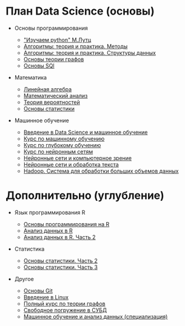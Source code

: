 # План Data Science (основы)
- Основы программирования
  - ["Изучаем python" М.Лутц](https://codernet.ru/books/python/izuchaem_python_4-e_izdanie_mark_lutc/)
  - [Алгоритмы: теория и практика. Методы](https://stepik.org/course/217/promo)
  - [Алгоритмы: теория и практика. Структуры данных](https://stepik.org/course/1547/promo)
  - [Основы теории графов](https://stepik.org/course/126/promo)
  - [Основы SQl](https://stepik.org/course/63054/promo)

- Математика
  - [Линейная алгебра](https://stepik.org/course/2461/promo)
  - [Математический анализ](https://stepik.org/course/95/promo)
  - [Теория вероятностей](https://stepik.org/course/3089/promo)
  - [Основы статистики](https://stepik.org/course/76/promo)

- Машинное обучение
  - [Введение в Data Science и машинное обучение](https://stepik.org/course/4852/promo)
  - [Курс по машинному обучению](https://www.youtube.com/watch?v=OAy96yiWohk&list=PLVlY_7IJCMJdgcCtQfzj5j8OVB_Y0GJCl)
  - [Курс по глубокому обучению](https://dlcourse.ai/)
  - [Курс по нейронным сетям](https://stepik.org/course/401/promo)
  - [Нейронные сети и компьютерное зрение](https://stepik.org/course/50352/promo)
  - [Нейронные сети и обработка текста](https://stepik.org/course/54098/promo)
  - [Hadoop. Система для обработки больших объемов данных](https://stepik.org/course/150/promo)

# Дополнительно (углубление)
- Язык программирования R
  - [Основы программирования на R](https://stepik.org/course/497/promo#toc)
  - [Анализ данных в R](https://stepik.org/course/129/promo)
  - [Анализ данных в R. Часть 2](https://stepik.org/course/724/promo)

- Статистика
  - [Основы статистики. Часть 2](https://stepik.org/course/524/promo)
  - [Основы статистики. Часть 3](https://stepik.org/course/2152/promo)

- Другое
  - [Основы Git](https://stepik.org/course/3145/promo)
  - [Введение в Linux](https://stepik.org/course/73/promo)
  - [Полный курс по теории графов](https://stepik.org/course/5608/promo)
  - [Свободное погружение в СУБД](https://stepik.org/course/70710/promo)
  - [Машинное обучение и анализ данных (специализация)](https://www.coursera.org/specializations/machine-learning-data-analysis?aid=true#courses)
